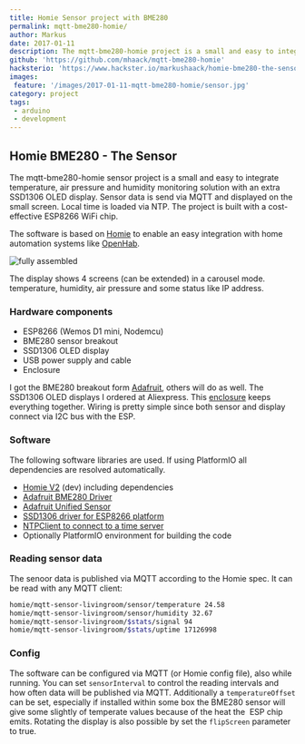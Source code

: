 ```yaml
---
title: Homie Sensor project with BME280
permalink: mqtt-bme280-homie/
author: Markus
date: 2017-01-11
description: The mqtt-bme280-homie project is a small and easy to integrate temperature, air pressure and humidity monitoring solution with an extra SSD1306 OLED display. Sensor data is send via MQTT and displayed on the small screen.
github: 'https://github.com/mhaack/mqtt-bme280-homie'
hacksterio: 'https://www.hackster.io/markushaack/homie-bme280-the-sensor-bad08d'
images:
 feature: '/images/2017-01-11-mqtt-bme280-homie/sensor.jpg'
category: project
tags:
 - arduino
 - development
---
```


## Homie BME280 - The Sensor

The mqtt-bme280-homie sensor project is a small and easy to integrate temperature, air pressure and humidity monitoring solution with an extra SSD1306 OLED display. Sensor data is send via MQTT and displayed on the small screen. Local time is loaded via NTP. The project is built with a cost-effective ESP8266 WiFi chip.

The software is based on [Homie](https://github.com/marvinroger/homie-esp8266) to enable an easy integration with home automation systems like [OpenHab](http://www.openhab.org/).

![fully assembled](/assets/images/2017-01-11-mqtt-bme280-homie/box.jpg)

The display shows 4 screens (can be extended) in a carousel mode. temperature, humidity, air pressure and some status like IP address.

### Hardware components

- ESP8266 (Wemos D1 mini, Nodemcu)
- BME280 sensor breakout
- SSD1306 OLED display
- USB power supply and cable
- Enclosure

I got the BME280 breakout form [Adafruit](https://www.adafruit.com/product/2652), others will do as well. The SSD1306 OLED displays I ordered at Aliexpress. This [enclosure](https://www.amazon.de/gp/product/B00PZYMLJ4) keeps everything together. Wiring is pretty simple since both sensor and display connect via I2C bus with the ESP.

### Software

The following software libraries are used. If using PlatformIO all dependencies are resolved automatically.

- [Homie V2](https://github.com/marvinroger/homie-esp8266) (dev) including dependencies
- [Adafruit BME280 Driver](https://github.com/adafruit/Adafruit_BME280_Library)
- [Adafruit Unified Sensor](https://github.com/adafruit/Adafruit_Sensor)
- [SSD1306 driver for ESP8266 platform](https://github.com/squix78/esp8266-oled-ssd1306)
- [NTPClient to connect to a time server](https://github.com/arduino-libraries/NTPClient)
- Optionally PlatformIO environment for building the code

<github-badge repo="mhaack/mqtt-bme280-homie"></github-badge>

### Reading sensor data

The senoor data is published via MQTT according to the Homie spec. It can be read with any MQTT client:

```bash
homie/mqtt-sensor-livingroom/sensor/temperature 24.58
homie/mqtt-sensor-livingroom/sensor/humidity 32.67
homie/mqtt-sensor-livingroom/$stats/signal 94
homie/mqtt-sensor-livingroom/$stats/uptime 17126998
```

### Config

The software can be configured via MQTT (or Homie config file), also while running. You can set `sensorInterval` to control the reading intervals and how often data will be published via MQTT. Additionally a `temperatureOffset` can be set, especially if installed within some box the BME280 sensor will give some slightly of temperate values because of the heat the  ESP chip emits. Rotating the display is also possible by set the `flipScreen` parameter to true.
